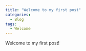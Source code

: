 ```yaml
---
title: "Welcome to my first post"
categories:
  - Blog
tags:
  - Welcome
---
```


Welcome to my first post!
